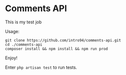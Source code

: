 # Comments API
This is my test job

Usage:

```
git clone https://github.com/intro94/comments-api.git
cd ./comments-api
composer install && npm install && npm run prod
```

Enjoy!

Enter `php artisan test` to run tests. 

